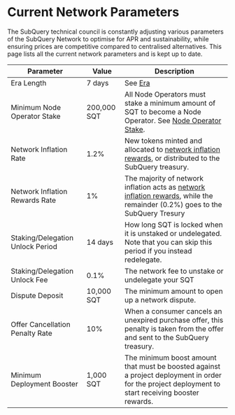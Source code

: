# Current Network Parameters

The SubQuery technical council is constantly adjusting various parameters of the SubQuery Network to optimise for APR and sustainability, while ensuring prices are competitive compared to centralised alternatives. This page lists all the current network parameters and is kept up to date.

| Parameter                        | Value       | Description                                                                                                                                                                                     |
| -------------------------------- | ----------- | ----------------------------------------------------------------------------------------------------------------------------------------------------------------------------------------------- |
| Era Length                       | 7 days      | See [Era](./introduction/era.md)                                                                                                                                                                |
| Minimum Node Operator Stake      | 200,000 SQT | All Node Operators must stake a minimum amount of SQT to become a Node Operator. See [Node Operator Stake](./node_operators/stake.md).                                                          |
| Network Inflation Rate           | 1.2%        | New tokens minted and allocated to [network inflation rewards](./introduction/reward-distribution.md#network-inflation-rewards), or distributed to the SubQuery treasury.                       |
| Network Inflation Rewards Rate   | 1%          | The majority of network inflation acts as [network inflation rewards](./introduction/reward-distribution.md#network-inflation-rewards), while the remainder (0.2%) goes to the SubQuery Tresury |
| Staking/Delegation Unlock Period | 14 days     | How long SQT is locked when it is unstaked or undelegated. Note that you can skip this period if you instead redelegate.                                                                        |
| Staking/Delegation Unlock Fee    | 0.1%        | The network fee to unstake or undelegate your SQT                                                                                                                                               |
| Dispute Deposit                  | 10,000 SQT  | The minimum amount to open up a network dispute.                                                                                                                                                |
| Offer Cancellation Penalty Rate  | 10%          | When a consumer cancels an unexpired purchase offer, this penalty is taken from the offer and sent to the SubQuery treasury.                                                                    |
| Minimum Deployment Booster       | 1,000 SQT   | The minimum boost amount that must be boosted against a project deployment in order for the project deployment to start receiving booster rewards.                                              |
